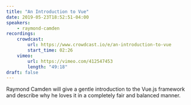 ```yaml
---
title: "An Introduction to Vue"
date: 2019-05-23T18:52:51-04:00
speakers:
    - raymond-camden
recordings:
    crowdcast:
        url: https://www.crowdcast.io/e/an-introduction-to-vue
        start_time: 02:26
    vimeo:
        url: https://vimeo.com/412547453
        length: "49:18"
draft: false
---
```


Raymond Camden will give a gentle introduction to the Vue.js framework and describe why he loves it in a completely fair and balanced manner.